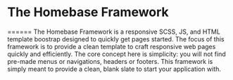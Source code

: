 # The Homebase Framework
======
The Homebase Framework is a responsive SCSS, JS, and HTML template boostrap designed to quickly get pages started. The focus of this framework is to provide a clean template to craft responsive web pages quickly and efficiently. The core concept here is simplicity: you will not find pre-made menus or navigations, headers or footers. This framework is simply meant to provide a clean, blank slate to start your application with.